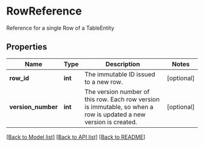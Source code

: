 # RowReference

Reference for a single Row of a TableEntity
## Properties
Name | Type | Description | Notes
------------ | ------------- | ------------- | -------------
**row_id** | **int** | The immutable ID issued to a new row. | [optional] 
**version_number** | **int** | The version number of this row. Each row version is immutable, so when a row is updated a new version is created. | [optional] 

[[Back to Model list]](../README.md#documentation-for-models) [[Back to API list]](../README.md#documentation-for-api-endpoints) [[Back to README]](../README.md)



